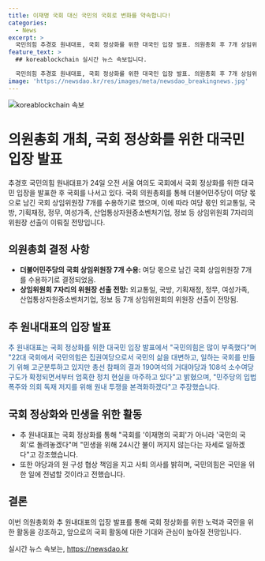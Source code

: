 ```yaml
---
title: 이재명 국회 대신 국민의 국회로 변화를 약속합니다!
categories:
  - News
excerpt: >
  국민의힘 추경호 원내대표, 국회 정상화를 위한 대국민 입장 발표. 의원총회 후 7개 상임위원장 수용, 국회 상임위원회 7자리 위원장 선출 예정. 국민의힘은 국민을 위한 일을 하며, 민생을 위해 노력할 것이라며 원내대표직에서 사의 표명한 것으로 전해졌다. 더팩트의 제보 기다림. [자세히보기]
feature_text: >
  ## koreablockchain 실시간 뉴스 속보입니다.

  국민의힘 추경호 원내대표, 국회 정상화를 위한 대국민 입장 발표. 의원총회 후 7개 상임위원장 수용, 국회 상임위원회 7자리 위원장 선출 예정. 국민의힘은 국민을 위한 일을 하며, 민생을 위해 노력할 것이라며 원내대표직에서 사의 표명한 것으로 전해졌다. 더팩트의 제보 기다림. [자세히보기]
image: 'https://newsdao.kr/res/images/meta/newsdao_breakingnews.jpg'
---
```


<p><img src="https://newsdao.kr/res/images/meta/newsdao_breakingnews.jpg" alt="koreablockchain 속보" /></p>

<h1>의원총회 개최, 국회 정상화를 위한 대국민 입장 발표</h1>

<p data-ke-size="size16">추경호 국민의힘 원내대표가 24일 오전 서울 여의도 국회에서 국회 정상화를 위한 대국민 입장을 발표한 후 국회를 나서고 있다. 국회 의원총회를 통해 더불어민주당이 여당 몫으로 남긴 국회 상임위원장 7개를 수용하기로 했으며, 이에 따라 여당 몫인 외교통일, 국방, 기획재정, 정무, 여성가족, 산업통상자원중소벤처기업, 정보 등 상임위원회 7자리의 위원장 선출이 이뤄질 전망입니다.</p>

<h2 data-ke-size="size26">의원총회 결정 사항</h2>

<ul>
<li><b>더불어민주당의 국회 상임위원장 7개 수용:</b> 여당 몫으로 남긴 국회 상임위원장 7개를 수용하기로 결정되었음.</li>
<li><b>상임위원회 7자리의 위원장 선출 전망:</b> 외교통일, 국방, 기획재정, 정무, 여성가족, 산업통상자원중소벤처기업, 정보 등 7개 상임위원회의 위원장 선출이 전망됨.</li>
</ul>

<h2 data-ke-size="size26">추 원내대표의 입장 발표</h2>

<p data-ke-size="size16"><span style="color: #1a5490;">추 원내대표는 국회 정상화를 위한 대국민 입장 발표에서 "국민의힘은 많이 부족했다"며 "22대 국회에서 국민의힘은 집권여당으로서 국민의 삶을 대변하고, 일하는 국회를 만들기 위해 고군분투하고 있지만 총선 참패의 결과 190여석의 거대야당과 108석 소수여당 구도가 확정되면서부터 엄혹한 정치 현실을 마주하고 있다"고 밝혔으며, "민주당의 입법 폭주와 의회 독재 저지를 위해 원내 투쟁을 본격화하겠다"고 주장했습니다.</span></p>

<h2 data-ke-size="size26">국회 정상화와 민생을 위한 활동</h2>

<ul>
<li>추 원내대표는 국회 정상화를 통해 "국회를 '이재명의 국회'가 아니라 '국민의 국회'로 돌려놓겠다"며 "민생을 위해 24시간 불이 꺼지지 않는다는 자세로 일하겠다"고 강조했습니다.</li>
<li>또한 야당과의 원 구성 협상 책임을 지고 사퇴 의사를 밝히며, 국민의힘은 국민을 위한 일에 전념할 것이라고 전했습니다.</li>
</ul>

<h2 data-ke-size="size26">결론</h2>

<p data-ke-size="size16">이번 의원총회와 추 원내대표의 입장 발표를 통해 국회 정상화를 위한 노력과 국민을 위한 활동을 강조하고, 앞으로의 국회 활동에 대한 기대와 관심이 높아질 전망입니다.</p>

<p data-ke-size="size16"></p>
실시간 뉴스 속보는, <a href="https://newsdao.kr" rel="dofollow">https://newsdao.kr</a>


